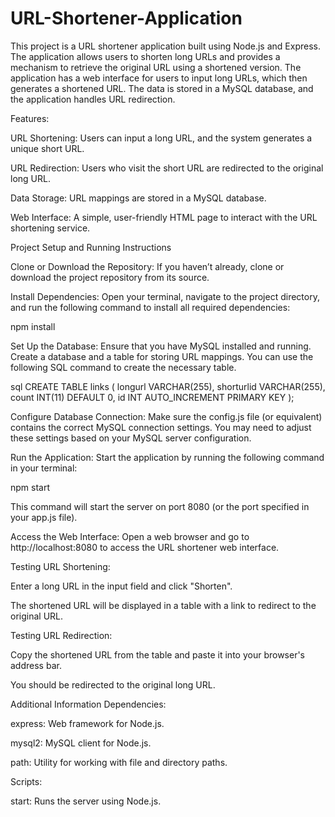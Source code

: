 # URL-Shortener-Application
This project is a URL shortener application built using Node.js and Express. The application allows users to shorten long URLs and provides a mechanism to retrieve the original URL using a shortened version. The application has a web interface for users to input long URLs, which then generates a shortened URL. The data is stored in a MySQL database, and the application handles URL redirection.

Features:

URL Shortening: Users can input a long URL, and the system generates a unique short URL.

URL Redirection: Users who visit the short URL are redirected to the original long URL.

Data Storage: URL mappings are stored in a MySQL database.

Web Interface: A simple, user-friendly HTML page to interact with the URL shortening service.


Project Setup and Running Instructions

Clone or Download the Repository: If you haven’t already, clone or download the project repository from its source.

Install Dependencies: Open your terminal, navigate to the project directory, and run the following command to install all required dependencies:

npm install

Set Up the Database: Ensure that you have MySQL installed and running. Create a database and a table for storing URL mappings. You can use the following SQL command to create the necessary table.



sql
CREATE TABLE links (
    longurl VARCHAR(255),
    shorturlid VARCHAR(255),
    count INT(11) DEFAULT 0,
    id INT AUTO_INCREMENT PRIMARY KEY
);


Configure Database Connection: Make sure the config.js file (or equivalent) contains the correct MySQL connection settings. You may need to adjust these settings based on your MySQL server configuration.

Run the Application: Start the application by running the following command in your terminal:

npm start

This command will start the server on port 8080 (or the port specified in your app.js file).

Access the Web Interface: Open a web browser and go to http://localhost:8080 to access the URL shortener web interface.

Testing URL Shortening:

Enter a long URL in the input field and click "Shorten".

The shortened URL will be displayed in a table with a link to redirect to the original URL.

Testing URL Redirection:

Copy the shortened URL from the table and paste it into your browser's address bar.

You should be redirected to the original long URL.

Additional Information
Dependencies:

express: Web framework for Node.js.

mysql2: MySQL client for Node.js.

path: Utility for working with file and directory paths.

Scripts:

start: Runs the server using Node.js.

